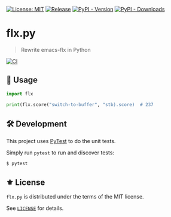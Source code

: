[![License: MIT](https://img.shields.io/badge/License-MIT-green.svg)](https://opensource.org/licenses/MIT)
[![Release](https://img.shields.io/github/tag/the-flx/flx.py.svg?label=release&logo=github)](https://github.com/the-flx/flx.py/releases/latest)
[![PyPI - Version](https://img.shields.io/pypi/v/the-flx?logo=pypi)](https://pypi.org/project/the-flx/)
[![PyPI - Downloads](https://img.shields.io/pypi/dm/the-flx)](https://pypi.org/project/the-flx/)


# flx.py
> Rewrite emacs-flx in Python

[![CI](https://github.com/the-flx/flx.py/actions/workflows/test.yml/badge.svg)](https://github.com/the-flx/flx.py/actions/workflows/test.yml)

## 🔨 Usage

```py
import flx

print(flx.score("switch-to-buffer", "stb).score)  # 237
```

## 🛠️ Development

This project uses [PyTest][] to do the unit tests.

Simply run `pytest` to run and discover tests:

```sh
$ pytest
```

## ⚜️ License

`flx.py` is distributed under the terms of the MIT license.

See [`LICENSE`](./LICENSE) for details.


<!-- Links -->

[flx]: https://github.com/lewang/flx
[Emacs]: https://www.gnu.org/software/emacs/

[PyTest]: https://github.com/pytest-dev/pytest

